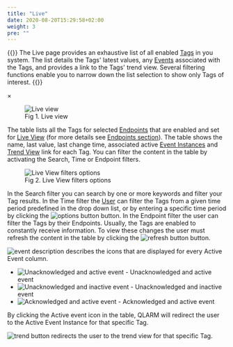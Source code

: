 ```yaml
---
title: "Live"
date: 2020-08-20T15:29:58+02:00
weight: 3
pre: ""
---
```


{{<lead>}}
The Live page provides an exhaustive list of all enabled [Tags](/glossary#tag) in you system. The list details the Tags' latest values, any [Events](/glossary#event) associated with the Tags, and provides a link to the Tags' trend view. 
Several filtering functions enable you to narrow down the list selection to show only Tags of interest. 
{{</lead>}}

<!-- The Modal -->
<div id="myModal" class="modal">
  <span class="close">&times;</span>
  <img class="modal-content" id="img01">
  <div id="caption"></div>
</div>

<figure class="image_container">
    <img class="center_image myImg" onClick="reply_click(this)"  id="live_view" src="/live_view.png" alt="Live view">
    <figcaption >Fig 1. Live view</figcaption>
</figure>

The table lists all the Tags for selected [Endpoints](/glossary#endpoint) that are enabled and set for [Live View](/glossary#view) (for more details see [Endpoints section](/configuration/endpoints)). The table shows the name, last value, last change time, associated active [Event Instances](/glossary#event-instance) and [Trend View](/glossary#view) link for each Tag. You can filter the content in the table by activating the Search, Time or Endpoint filters.

<figure class="image_container">
    <img class="center_image myImg" onClick="reply_click(this)"  id="live_filter_options" src="/live_filter_options.png" alt="Live View filters options">
    <figcaption >Fig 2. Live View filters options</figcaption>
</figure>

In the Search filter you can search by one or more keywords and filter your Tag results. In the Time filter the [User](/glossary#user) can filter the Tags from a given time period predefined in the drop down list, or by entering a specific time period by clicking the  <img src="/options_button.png" alt="options button" class = "logo_resize"> button. In the Endpoint filter the user can filter the Tags by their Endpoints. Usually, the Tags are enabled to constantly receive information. To view these changes the user must refresh the content in the table by clicking the <img src="/refresh_button.png" alt="refresh button" class = "logo_resize"> button.

<img src="/event_description.png" alt="event description" class = "logo_resize"> describes the icons that are displayed for every Active Event column.

- <img src="/ua-a-e.png" alt="Unacknowledged and active event" class = "logo_resize"> - Unacknowledged and active event
- <img src="/ua-ia-e.png" alt="Unacknowledged and inactive event" class = "logo_resize"> - Unacknowledged and inactive event
- <img src="/a-a-e.png" alt="Acknowledged and active event" class = "logo_resize"> - Acknowledged and active event

By clicking the Active event icon in the table, QLARM will redirect the user to the Active Event Instance for that specific Tag.

<img src="/trend_button.png" alt="trend button" class = "logo_resize"> redirects the user to the trend view for that specific Tag.

<script>
// Get the modal
var modal = document.getElementById("myModal");

var modalImg = document.getElementById("img01");
var captionText = document.getElementById("caption");
function reply_click(img)
{
    modal.style.display = "block";
    modalImg.src = img.src;
    captionText.innerHTML = img.alt;
}

modal.onclick = function() { 
  modal.style.display = "none";
}

document.addEventListener('keyup', function(e) {
    if (e.keyCode == 27) {
        modal.style.display = "none";
    }
});
</script>